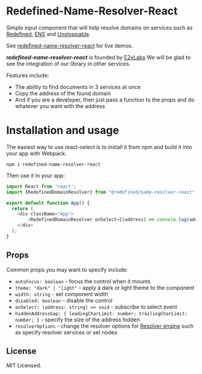 # Redefined-Name-Resolver-React

Simple input component that will help resolve domains on services such as [Redefined](https://redefined.org/), [ENS](https://ens.domains/) and [Unstoppable](https://unstoppabledomains.com/).

See [redefined-name-resolver-react](https://) for live demos.

***redefined-name-resolver-react*** is founded by [E2xLabs](https://)
We will be glad to see the integration of our library in other services.

Features include:

- The ability to find documents in 3 services at once
- Copy the address of the found domain
- And if you are a developer, then just pass a function to the props and do whatever you want with the address

# Installation and usage

The easiest way to use react-select is to install it from npm and build it into your app with Webpack.

```
npm i redefined-name-resolver-react
```

Then use it in your app:

```js
import React from 'react';
import {RedefinedDomainResolver} from "@redefined/name-resolver-react";

export default function App() {
  return (
    <div className="App">
        <RedefinedDomainResolver onSelect={(address) => console.log(address)} />
    </div>
  );
}
```

## Props

Common props you may want to specify include:

- `autoFocus: boolean` - focus the control when it mounts
- `theme: "dark" | "light"` - apply a dark or light theme to the component
- `width: string` - set component width
- `disabled: boolean` - disable the control
- `onSelect: (address: string) => void` - subscribe to select event
- `hiddenAddressGap: { leadingCharLimit: number; trailingCharLimit: number; }` - specify the size of the address hidden
- `resolverOptions` - change the resolver options for [Resolver engine](https://www.npmjs.com/package/@redefined/name-resolver-js) such as specify resolver services or set nodes

## License

MIT Licensed.